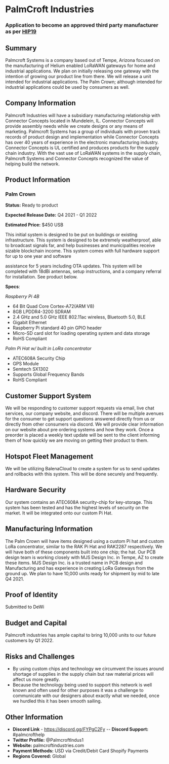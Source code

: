 # PalmCroft Industries
### Application to become an approved third party manufacturer as per [HIP19](https://github.com/helium/HIP/blob/master/0019-third-party-manufacturers.md)

## Summary
Palmcroft Systems is a company based out of Tempe, Arizona focused on the manufacturing of Helium
enabled LoRaWAN gateways for home and industrial applications. We plan on initially releasing one
gateway with the intention of growing our product line from there. We will release a unit intended for
industrial applications. The Palm Crown; although intended for industrial applications could be used by
consumers as well.

## Company Information
Palmcroft Industries will have a subsidiary manufacturing relationship with Connector Concepts located
in Mundelein, IL. Connector Concepts will provide assembly needs while we create designs or any means
of marketing. Palmcroft Systems has a group of individuals with proven track records of product design
and implementation while Connector Concepts has over 40 years of experience in the electronic
manufacturing industry. Connector Concepts is UL certified and produces products for the supply chain
industry. With the vast use of LoRaWAN systems in the supply chain, Palmcroft Systems and Connector
Concepts recognized the value of helping build the network.

## Product Information
### Palm Crown
**Status:** Ready to product

**Expected Release Date:** Q4 2021 - Q1 2022

**Estimated Price:** $450 USB

This initial system is designed to be put on buildings or existing infrastructure. This system is designed to
be extremely weatherproof, able to broadcast signals far, and help businesses and municipalities receive
sizable blockchain income. This system comes with full hardware support for up to one year and software

assistance for 5 years including OTA updates. This system will be completed with 18dBi antennas, setup
instructions, and a company referral for installation. See product below.

**Specs**:

*Raspberry Pi 4B*
- 64 Bit Quad Core Cortex-A72(ARM V8)
- 8GB LPDDR4-3200 SDRAM
- 2.4 GHz and 5.0 GHz IEEE 802.11ac wireless, Bluetooth 5.0, BLE
- Gigabit Ethernet
- Raspberry Pi standard 40 pin GPIO header
- Micro-SD card slot for loading operating system and data storage
- RoHS Compliant

*Palm Pi Hat w/ built in LoRa concentrator*
- ATEC608A Security Chip
- GPS Module
- Semtech SX1302
- Supports Global Frequency Bands
- RoHS Compliant

## Customer Support System
We will be responding to customer support requests via email, live chat services, our company website,
and discord. There will be multiple avenues for the consumer to get support questions answered directly
from us or directly from other consumers via discord. We will provide clear information on our website
about pre ordering systems and how they work. Once a preorder is placed a weekly text update will be
sent to the client informing them of how quickly we are moving on getting their product to them.

## Hotspot Fleet Management
We will be utilizing BalenaCloud to create a system for us to send updates and rollbacks with this system.
This will be done securely and frequently.

## Hardware Security
Our system contains an ATEC608A security-chip for key-storage. This system has been tested and has the
highest levels of security on the market. It will be integrated onto our custom Pi Hat.

## Manufacturing Information
The Palm Crown will have items designed using a custom Pi hat and custom LoRa concentrator, similar
to the RAK Pi Hat and RAK2287 respectively. We will have both of these components built into one chip;
the hat. Our PCB design team is working closely with MJS Design Inc. in Tempe, AZ to create these
items. MJS Design Inc. is a trusted name in PCB design and Manufacturing and has experience in creating LoRa Gateways from the ground up. We plan to have 10,000 units ready for shipment by mid to
late Q4 2021.

## Proof of Identity
Submitted to DeWi

## Budget and Capital
Palmcroft industries has ample capital to bring 10,000 units to our future customers by Q1 2022.

## Risks and Challenges
- By using custom chips and technology we circumvent the issues around shortage of supplies in
the supply chain but raw material prices will affect us more greatly.
- Because the technology being used to support this network is well known and often used for other
purposes it was a challenge to communicate with our designers about exactly what we needed,
once we hurdled this it has been smooth sailing.

## Other Information
- **Discord Link** - https://discord.gg/FYPgC2Fy
-- **Discord Support:** #palmcrofthelp
- **Twitter Profile:** @PalmcroftIndus1
- **Website:** palmcroftindustries.com
- **Payment Methods:** USD via Credit/Debit Card Shopify Payments
- **Regions Covered:** Global
